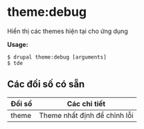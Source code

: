 # theme:debug
Hiển thị các themes hiện tại cho ứng dụng

**Usage:**
```
$ drupal theme:debug [arguments]
$ tde  
```

## Các đối số có sẵn
Đối số | Các chi tiết
---------|-------------
theme | Theme nhất định để chỉnh lỗi

